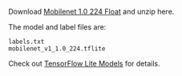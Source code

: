 Download [Mobilenet 1.0 224 Float](https://storage.googleapis.com/download.tensorflow.org/models/tflite/mobilenet_v1_1.0_224_float_2017_11_08.zip) and unzip here.

The model and label files are:
```
labels.txt
mobilenet_v1_1.0_224.tflite
```

Check out [TensorFlow Lite Models](https://github.com/tensorflow/tensorflow/blob/master/tensorflow/contrib/lite/g3doc/models.md) for details.